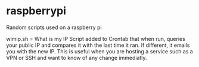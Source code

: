 # raspberrypi
Random scripts used on a raspberry pi

wimip.sh = What is my IP
Script added to Crontab that when run, queries your public IP and compares it with the last time it ran. If different, it emails you with the new IP. This is useful when you are hosting a service such as a VPN or SSH and want to know of any change immediatly.
